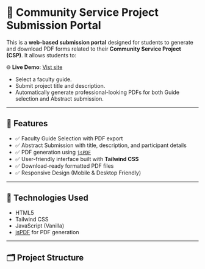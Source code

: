 # 📄 Community Service Project Submission Portal

This is a **web-based submission portal** designed for students to generate and download PDF forms related to their **Community Service Project (CSP)**. It allows students to:

🌐 **Live Demo**: [Vist site](https://durgavamsi2004.github.io/CSE-Veltech/)

- Select a faculty guide.
- Submit project title and description.
- Automatically generate professional-looking PDFs for both Guide selection and Abstract submission.

---

## 🔧 Features

- ✅ Faculty Guide Selection with PDF export  
- ✅ Abstract Submission with title, description, and participant details  
- ✅ PDF generation using [`jsPDF`](https://github.com/parallax/jsPDF)  
- ✅ User-friendly interface built with **Tailwind CSS**  
- ✅ Download-ready formatted PDF files  
- ✅ Responsive Design (Mobile & Desktop Friendly)

---

## 🧪 Technologies Used

- HTML5  
- Tailwind CSS  
- JavaScript (Vanilla)  
- [jsPDF](https://github.com/parallax/jsPDF) for PDF generation  

---

## 🗂️ Project Structure

